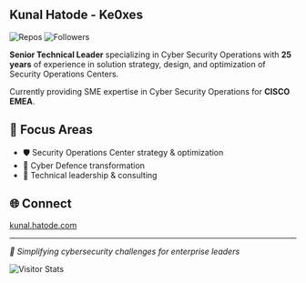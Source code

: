 ## Kunal Hatode - Ke0xes
![Repos](https://img.shields.io/badge/dynamic/json?color=blue&label=Active%20Repositories&query=%24.public_repos&url=https%3A%2F%2Fapi.github.com%2Fusers%2FKe0xes)
![Followers](https://img.shields.io/github/followers/Ke0xes?style=flat&logo=github)

**Senior Technical Leader** specializing in Cyber Security Operations with **25 years** of experience in solution strategy, design, and optimization of Security Operations Centers.

Currently providing SME expertise in Cyber Security Operations for **CISCO EMEA**.

## 🎯 Focus Areas
- 🛡️ Security Operations Center strategy & optimization
- 🔄 Cyber Defence transformation  
- 👥 Technical leadership & consulting

## 🌐 Connect
[kunal.hatode.com](https://kunal.hatode.com)

---
*🚀 Simplifying cybersecurity challenges for enterprise leaders*
<p>
<img alt="Visitor Stats" src="https://widgetbite.com/stats/Ke0xes"/>
</p>
